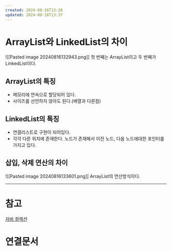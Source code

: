 ```yaml
---
created: 2024-08-16T13:28
updated: 2024-08-16T13:37
---
```


# ArrayList와 LinkedList의 차이
![[Pasted image 20240816132943.png]]
첫 번째는 ArrayList이고 두 번째가 LinkedList이다.

## ArrayList의 특징
- 메모리에 연속으로 할당되어 있다. 
- 사이즈를 선언하지 않아도 된다.(배열과 다른점)

## LinkedList의 특징
- 연결리스트로 구현이 되어있다.
- 각각 다른 위치에 존재한다. 노드가 존재해서 이전 노드, 다음 노드에대한 포인터를 가지고 있다.


## 삽입, 삭제 연산의 차이
![[Pasted image 20240816133601.png]]
ArrayList의 연산방식이다. 







---
# 참고
[자바 컬렉션](https://minhamina.tistory.com/14)
# 연결문서
